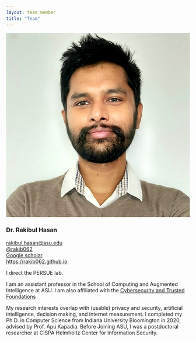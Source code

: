 ```yaml
---
layout: team_member
title: "Team"
---
```


<!-- Put your own picture in the appropriate directory and change the src below -->
<img src="/assets/img/members/faculty/dr_rakibul_hasan.png" alt="" class="team-individual-img" />

<!-- Write your name in the following line -->
### Dr. Rakibul Hasan

<!-- For the social container, change the href of the links and the text to show for link. If you don't want to share all the links below, you can remove them. Same if you want to add new -->
<div class="team-social-container">
  <i class="fa fa-envelope"></i>
  <a href="mailto:rakibul.hasan@asu.edu" target="_blank" class="team-social-container-link">rakibul.hasan@asu.edu</a>
</div>
<div class="team-social-container">
  <i class="fa fa-twitter"></i>
  <a href="https://twitter.com/rakib062" target="_blank" class="team-social-container-link">@rakib062</a>
</div>
<div class="team-social-container">
  <i class="fa fa-graduation-cap"></i>
  <a href="https://scholar.google.com/citations?user=EuZ5pnwAAAAJ&hl=en" target="_blank" class="team-social-container-link">Google scholar</a>
</div>
<div class="team-social-container">
  <i class="fa fa-globe"></i>
  <a href="https://rakib062.github.io/" target="_blank" class="team-social-container-link">https://rakib062.github.io</a>
</div>

<div class="hline mt-10"></div>

<!-- write your bio here, like you write in md files -->
I direct the PERSUE lab.

I am an assistant professor in the School of Computing and Augmented Intelligence at ASU. I am also affiliated with the [Cybersecurity and Trusted Foundations](https://globalsecurity.asu.edu/expertise/cybersecurity-and-trusted-foundations/)

My research interests overlap with (usable) privacy and security, artificial intelligence, decision making, and internet measurement. I completed my Ph.D. in Computer Science from Indiana University Bloomington in 2020, advised by Prof. Apu Kapadia. Before Joining ASU, I was a postdoctoral researcher at CISPA Helmholtz Center for Information Security.
